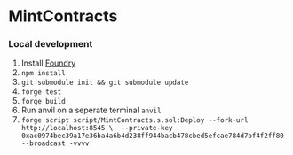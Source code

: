 # MintContracts

### Local development

1. Install [Foundry](https://github.com/foundry-rs/foundry)
1. `npm install`
1. `git submodule init && git submodule update`
1. `forge test`
1. `forge build`
1. Run anvil on a seperate terminal `anvil`
1. `forge script script/MintContracts.s.sol:Deploy --fork-url http://localhost:8545 \  --private-key 0xac0974bec39a17e36ba4a6b4d238ff944bacb478cbed5efcae784d7bf4f2ff80 --broadcast -vvvv`
